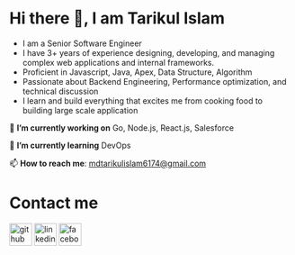 # Hi there 👋, I am Tarikul Islam


* I am a Senior Software Engineer
* I have  3+ years of experience designing, developing, and managing complex web applications and internal frameworks.
* Proficient in Javascript, Java, Apex, Data Structure, Algorithm
* Passionate about Backend Engineering, Performance optimization, and technical discussion
* I learn and build everything that excites me from cooking food to building large scale application



🔭 **I’m currently working on** Go, Node.js, React.js, Salesforce

🌱 **I’m currently learning** DevOps

📫 **How to reach me**: mdtarikulislam6174@gmail.com

# Contact me
[<img src='https://img.icons8.com/color/2x/github--v1.png' alt='github' height='40'>](https://github.com/tarikMTI) [<img src='https://img.icons8.com/color/2x/linkedin.png' alt='linkedin' height='40'>](https://www.linkedin.com/in/md-tarikul-islam/)   [<img src='https://img.icons8.com/color/2x/facebook-new.png' alt='facebook' height='40'>](https://www.facebook.com/tarikMTI)
